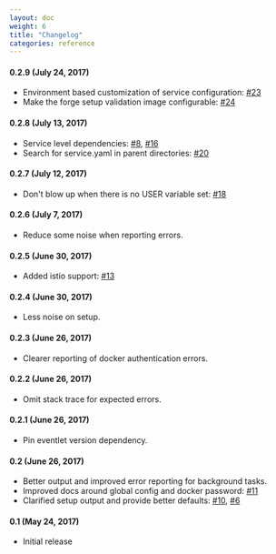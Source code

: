 ```yaml
---
layout: doc
weight: 6
title: "Changelog"
categories: reference
---
```


#### 0.2.9 (July 24, 2017)

* Environment based customization of service configuration: [#23](https://github.com/datawire/forge/issues/23)
* Make the forge setup validation image configurable:  [#24](https://github.com/datawire/forge/issues/24)

#### 0.2.8 (July 13, 2017)

* Service level dependencies: [#8](https://github.com/datawire/forge/issues/8), [#16](https://github.com/datawire/forge/issues/16)
* Search for service.yaml in parent directories: [#20](https://github.com/datawire/forge/issues/20)

#### 0.2.7 (July 12, 2017)

* Don't blow up when there is no USER variable set: [#18](https://github.com/datawire/forge/issues/18)

#### 0.2.6 (July 7, 2017)

* Reduce some noise when reporting errors.

#### 0.2.5 (June 30, 2017)

* Added istio support: [#13](https://github.com/datawire/forge/issues/13)

#### 0.2.4 (June 30, 2017)

* Less noise on setup.

#### 0.2.3 (June 26, 2017)

* Clearer reporting of docker authentication errors.

#### 0.2.2 (June 26, 2017)

* Omit stack trace for expected errors.

#### 0.2.1 (June 26, 2017)

* Pin eventlet version dependency.

#### 0.2 (June 26, 2017)

* Better output and improved error reporting for background tasks.
* Improved docs around global config and docker password: [#11](https://github.com/datawire/forge/issues/11)
* Clarified setup output and provide better defaults: [#10](https://github.com/datawire/forge/issues/10), [#6](https://github.com/datawire/forge/issues/6)

#### 0.1 (May 24, 2017)

* Initial release
